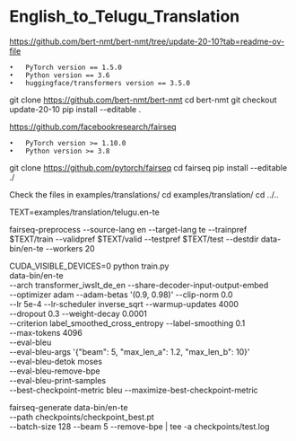 # English_to_Telugu_Translation

https://github.com/bert-nmt/bert-nmt/tree/update-20-10?tab=readme-ov-file

	•	PyTorch version == 1.5.0
	•	Python version == 3.6
	•	huggingface/transformers version == 3.5.0

git clone https://github.com/bert-nmt/bert-nmt
cd bert-nmt
git checkout update-20-10
pip install --editable .


https://github.com/facebookresearch/fairseq

	•	PyTorch version >= 1.10.0
	•	Python version >= 3.8

git clone https://github.com/pytorch/fairseq
cd fairseq
pip install --editable ./


Check the files in examples/translations/
cd examples/translation/
cd ../..

TEXT=examples/translation/telugu.en-te

fairseq-preprocess --source-lang en --target-lang te     --trainpref $TEXT/train --validpref $TEXT/valid --testpref $TEXT/test     --destdir data-bin/en-te --workers 20


CUDA_VISIBLE_DEVICES=0 python train.py \
    data-bin/en-te \
    --arch transformer_iwslt_de_en --share-decoder-input-output-embed \
    --optimizer adam --adam-betas '(0.9, 0.98)' --clip-norm 0.0 \
    --lr 5e-4 --lr-scheduler inverse_sqrt --warmup-updates 4000 \
    --dropout 0.3 --weight-decay 0.0001 \
    --criterion label_smoothed_cross_entropy --label-smoothing 0.1 \
    --max-tokens 4096 \
    --eval-bleu \
    --eval-bleu-args '{"beam": 5, "max_len_a": 1.2, "max_len_b": 10}' \
    --eval-bleu-detok moses \
    --eval-bleu-remove-bpe \
    --eval-bleu-print-samples \
    --best-checkpoint-metric bleu --maximize-best-checkpoint-metric



fairseq-generate data-bin/en-te \
    --path checkpoints/checkpoint_best.pt \
    --batch-size 128 --beam 5 --remove-bpe  | tee -a checkpoints/test.log

